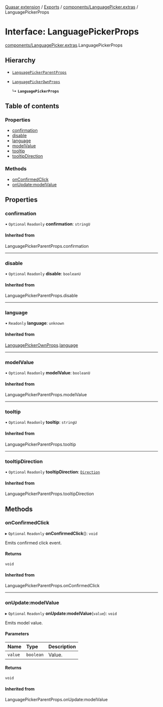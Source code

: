 [Quasar extension](../index.md) / [Exports](../modules.md) / [components/LanguagePicker.extras](../modules/components_LanguagePicker_extras.md) / LanguagePickerProps

# Interface: LanguagePickerProps

[components/LanguagePicker.extras](../modules/components_LanguagePicker_extras.md).LanguagePickerProps

## Hierarchy

- [`LanguagePickerParentProps`](../modules/components_LanguagePicker_extras.md#languagepickerparentprops)

- [`LanguagePickerOwnProps`](components_LanguagePicker_extras.LanguagePickerOwnProps.md)

  ↳ **`LanguagePickerProps`**

## Table of contents

### Properties

- [confirmation](components_LanguagePicker_extras.LanguagePickerProps.md#confirmation)
- [disable](components_LanguagePicker_extras.LanguagePickerProps.md#disable)
- [language](components_LanguagePicker_extras.LanguagePickerProps.md#language)
- [modelValue](components_LanguagePicker_extras.LanguagePickerProps.md#modelvalue)
- [tooltip](components_LanguagePicker_extras.LanguagePickerProps.md#tooltip)
- [tooltipDirection](components_LanguagePicker_extras.LanguagePickerProps.md#tooltipdirection)

### Methods

- [onConfirmedClick](components_LanguagePicker_extras.LanguagePickerProps.md#onconfirmedclick)
- [onUpdate:modelValue](components_LanguagePicker_extras.LanguagePickerProps.md#onupdate:modelvalue)

## Properties

### confirmation

• `Optional` `Readonly` **confirmation**: `stringU`

#### Inherited from

LanguagePickerParentProps.confirmation

___

### disable

• `Optional` `Readonly` **disable**: `booleanU`

#### Inherited from

LanguagePickerParentProps.disable

___

### language

• `Readonly` **language**: `unknown`

#### Inherited from

[LanguagePickerOwnProps](components_LanguagePicker_extras.LanguagePickerOwnProps.md).[language](components_LanguagePicker_extras.LanguagePickerOwnProps.md#language)

___

### modelValue

• `Optional` `Readonly` **modelValue**: `booleanU`

#### Inherited from

LanguagePickerParentProps.modelValue

___

### tooltip

• `Optional` `Readonly` **tooltip**: `stringU`

#### Inherited from

LanguagePickerParentProps.tooltip

___

### tooltipDirection

• `Optional` `Readonly` **tooltipDirection**: [`Direction`](../modules/components_Tooltip_extras.md#direction)

#### Inherited from

LanguagePickerParentProps.tooltipDirection

## Methods

### onConfirmedClick

▸ `Optional` `Readonly` **onConfirmedClick**(): `void`

Emits confirmed click event.

#### Returns

`void`

#### Inherited from

LanguagePickerParentProps.onConfirmedClick

___

### onUpdate:modelValue

▸ `Optional` `Readonly` **onUpdate:modelValue**(`value`): `void`

Emits model value.

#### Parameters

| Name | Type | Description |
| :------ | :------ | :------ |
| `value` | `boolean` | Value. |

#### Returns

`void`

#### Inherited from

LanguagePickerParentProps.onUpdate:modelValue
